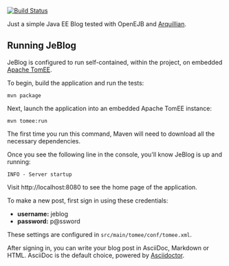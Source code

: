 [![Build Status](https://secure.travis-ci.org/rmannibucau/JeBlog.png)](http://travis-ci.org/rmannibucau/JeBlog)

Just a simple Java EE Blog tested with OpenEJB and [Arquillian](http://arquillian.org).

## Running JeBlog

JeBlog is configured to run self-contained, within the project, on embedded [Apache TomEE](http://tomee.apache.org).

To begin, build the application and run the tests:

    mvn package

Next, launch the application into an embedded Apache TomEE instance:

    mvn tomee:run

The first time you run this command, Maven will need to download all the necessary dependencies.

Once you see the following line in the console, you'll know JeBlog is up and running:

    INFO - Server startup

Visit http://localhost:8080 to see the home page of the application.

To make a new post, first sign in using these credentials:

* **username:** jeblog
* **password:** p@ssword

These settings are configured in `src/main/tomee/conf/tomee.xml`.

After signing in, you can write your blog post in AsciiDoc, Markdown or HTML. AsciiDoc is the default choice, powered by [Asciidoctor](http://asciidoctor.org).
